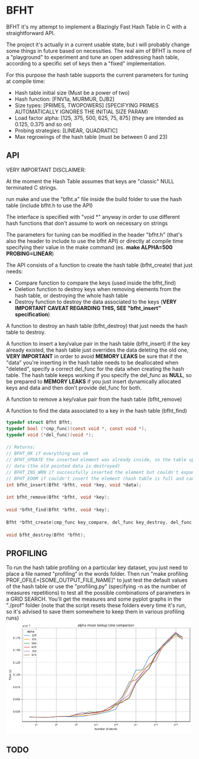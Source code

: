 # BFHT
BFHT it's my attempt to implement a Blazingly Fast Hash Table in C with a straightforward API.

The project it's actually in a current usable state, but i will probably change some things in future based on necessities.
The real aim of BFHT is more of a "playground" to experiment and tune an open addressing hash table, according to a specific set of keys then a "fixed" implementation.

For this purpose the hash table supports the current parameters for tuning at compile time:
- Hash table initial size (Must be a power of two)
- Hash function: [FNV1a, MURMUR, DJB2]
- Size types: [PRIMES, TWOPOWERS] (SPECIFYING PRIMES AUTOMATICALLY IGNORES THE INITIAL SIZE PARAM)
- Load factor alpha: [125, 375, 500, 625, 75, 875] (they are intended as 0.125, 0.375 and so on)
- Probing strategies: [LINEAR, QUADRATIC]
- Max regrowings of the hash table (must be between 0 and 23)

## API
VERY IMPORTANT DISCLAIMER:

At the moment the Hash Table assumes that keys are "classic" NULL terminated C strings.

run make and use the "bfht.a" file inside the build folder to use the hash table (include bfht.h to use the API)

The interface is specified with "void *" anyway in order to use different hash functions that don't assume to work on necessary on strings

The parameters for tuning can be modified in the header "bfht.h" (that's also the header to include to use the bfht API) 
or directly at compile time specifying their value in the make command (es. **make ALPHA=500 PROBING=LINEAR**)

The API consists of a function to create the hash table (bfht_create) that just needs:
- Compare function to compare the keys (used inside the bfht_find)
- Deletion function to destroy keys when removing elements from the hash table, or destroying the whole hash table
- Destroy function to destroy the data associated to the keys (**VERY IMPORTANT CAVEAT REGARDING THIS, SEE "bfht_insert" specification**)

A function to destroy an hash table (bfht_destroy) that just needs the hash table to destroy.

A function to insert a key/value pair in the hash table (bfht_insert) if the key already existed, the hash table just overrides the data deleting the old one, **VERY IMPORTANT** in order to avoid **MEMORY LEAKS** be sure that if the "data" you're inserting in the hash table needs to be deallocated when "deleted", specify a correct del_func for the data when creating the hash table.
The hash table keeps working if you specify the del_func as **NULL**, so be prepared to **MEMORY LEAKS** if you just insert dynamically allocated keys and data and then don't provide del_func for both.

A function to remove a key/value pair from the hash table (bfht_remove)

A function to find the data associated to a key in the hash table (bfht_find)


```c
typedef struct Bfht Bfht;
typedef bool (*cmp_func)(const void *, const void *);
typedef void (*del_func)(void *);

// Returns:
// BFHT_OK if everything was ok
// BFHT_UPDATE the inserted element was already inside, so the table updated the
// data (the old pointed data is destroyed)
// BFHT_INS_WRN if successfully inserted the element but couldn't expand the hash table (memory is saturating)
// BFHT_EOOM if couldn't insert the element (hash table is full and can't be expanded further)
int bfht_insert(Bfht *bfht, void *key, void *data);

int bfht_remove(Bfht *bfht, void *key);

void *bfht_find(Bfht *bfht, void *key);

Bfht *bfht_create(cmp_func key_compare, del_func key_destroy, del_func data_destroy);

void bfht_destroy(Bfht *bfht);

```

## PROFILING

To run the hash table profiling on a particular key dataset, you just need to place a file named "profiling" in the words folder.
Then run "make profiling PROF_OFILE=[SOME_OUTPUT_FILE_NAME]" to just test the default values of the hash table or use the "profiling.py" (specifying -n as the number of measures repetitions) to test all the possible combinations of parameters in a GRID SEARCH.
You'll get the measures and some pyplot graphs in the "./prof" folder (note that the script resets these folders every time it's run, so it's advised to save them somewhere to keep them in various profiling runs)
![Alpha](./prof/images/alpha.png)

## TODO

